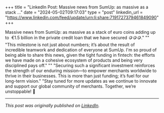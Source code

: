 +++
title = "LinkedIn Post: Massive news from SumUp: as massive as a stack ..."
date = "2024-05-02T09:17:03"
type = "post"
linkedin_url = "https://www.linkedin.com/feed/update/urn:li:share:7191727379461849090"
+++

Massive news from SumUp: as massive as a stack of euro coins adding up to  €1.5 billion in the private credit loan that we have secured 🪙🪙🪙."
""
"This milestone is not just about numbers; it’s about the result of incredible teamwork and dedication of everyone at SumUp. I'm so proud of being able to share this news, given the tight funding in fintech: the efforts we have made on a cohesive ecosystem of products and being very disciplined pays off."
""
"Securing such a significant investment reinforces the strength of our enduring mission—to empower merchants worldwide to thrive in their businesses. This is more than just funding; it’s fuel for our long-term vision."
"Stay tuned for more updates as we continue to innovate and support our global community of merchants. Together, we’re unstoppable! 💪

---

*This post was originally published on [LinkedIn](https://www.linkedin.com/in/adrianmoreno/recent-activity/all/).*